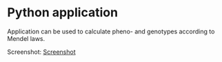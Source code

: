 # Python application
Application can be used to calculate pheno- and genotypes according to Mendel laws. 

Screenshot:
[Screenshot](screenshot.PNG)
